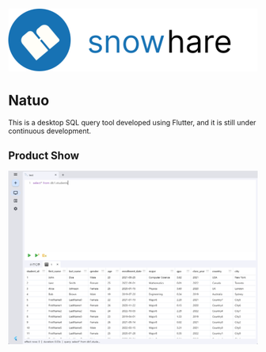 ![logo](./logo_full.png)
# Natuo
This is a desktop SQL query tool developed using Flutter, and it is still under continuous development.

## Product Show
![product](./product.png)